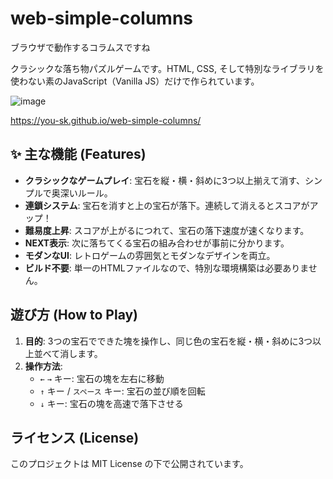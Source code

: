 # web-simple-columns
ブラウザで動作するコラムスですね

クラシックな落ち物パズルゲームです。HTML, CSS, そして特別なライブラリを使わない素のJavaScript（Vanilla JS）だけで作られています。

![image](https://github.com/user-attachments/assets/36e3ed53-c86a-4d02-8314-855b5a85ae0c)

https://you-sk.github.io/web-simple-columns/

## ✨ 主な機能 (Features)

* **クラシックなゲームプレイ**: 宝石を縦・横・斜めに3つ以上揃えて消す、シンプルで奥深いルール。
* **連鎖システム**: 宝石を消すと上の宝石が落下。連続して消えるとスコアがアップ！
* **難易度上昇**: スコアが上がるにつれて、宝石の落下速度が速くなります。
* **NEXT表示**: 次に落ちてくる宝石の組み合わせが事前に分かります。
* **モダンなUI**: レトロゲームの雰囲気とモダンなデザインを両立。
* **ビルド不要**: 単一のHTMLファイルなので、特別な環境構築は必要ありません。

## 遊び方 (How to Play)

1.  **目的**: 3つの宝石でできた塊を操作し、同じ色の宝石を縦・横・斜めに3つ以上並べて消します。
2.  **操作方法**:
    * `←` `→` キー: 宝石の塊を左右に移動
    * `↑` キー / `スペース` キー: 宝石の並び順を回転
    * `↓` キー: 宝石の塊を高速で落下させる

## ライセンス (License)
このプロジェクトは MIT License の下で公開されています。
